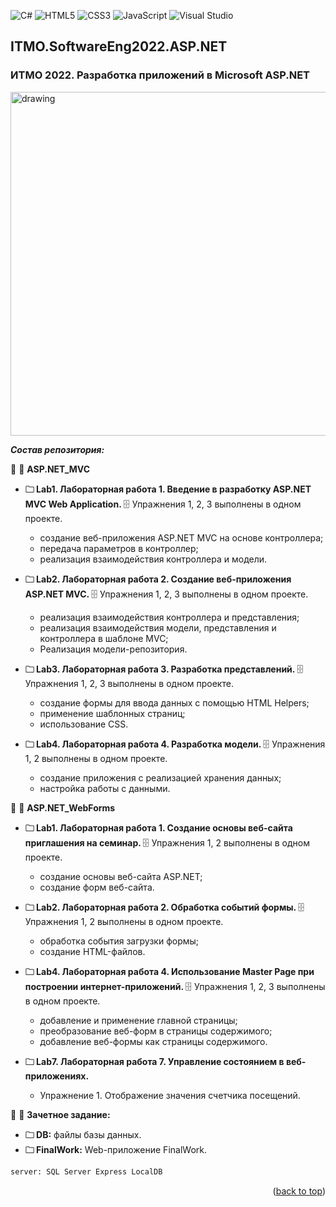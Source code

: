 ![C#](https://img.shields.io/badge/c%23-%23239120.svg?style=for-the-badge&logo=c-sharp&logoColor=white)
![HTML5](https://img.shields.io/badge/html5-%23E34F26.svg?style=for-the-badge&logo=html5&logoColor=white)
![CSS3](https://img.shields.io/badge/css3-%231572B6.svg?style=for-the-badge&logo=css3&logoColor=white)
![JavaScript](https://img.shields.io/badge/javascript-%23323330.svg?style=for-the-badge&logo=javascript&logoColor=%23F7DF1E)
![Visual Studio](https://img.shields.io/badge/Visual%20Studio-5C2D91.svg?style=for-the-badge&logo=visual-studio&logoColor=white)
## ITMO.SoftwareEng2022.ASP.NET 
<a name="readme-top"></a>
### ИТМО 2022. Разработка приложений в Microsoft ASP.NET
<img src="https://ie.wampi.ru/2022/09/29/AASP_NET.jpg" alt="drawing" width="550"/>

***Состав репозитория:***

🚩 <url> &#128194; **ASP.NET_MVC**</url>

 + <strong> &#128448; Lab1. Лабораторная работа 1. Введение в разработку ASP.NET MVC Web Application. </strong> &#128452; Упражнения 1, 2, 3 выполнены в одном проекте.
 
   * cоздание веб-приложения ASP.NET MVC на основе контроллера;
   * передача параметров в контроллер;
   * реализация взаимодействия контроллера и модели.
   
 + <strong> &#128448; Lab2. Лабораторная работа 2. Создание веб-приложения ASP.NET MVC. </strong> &#128452; Упражнения 1, 2, 3 выполнены в одном проекте.
 
   * реализация взаимодействия контроллера и представления;
   * реализация взаимодействия модели, представления и контроллера в шаблоне MVC;
   * Реализация модели-репозитория.

 + <strong> &#128448; Lab3. Лабораторная работа 3. Разработка представлений. </strong> &#128452; Упражнения 1, 2, 3 выполнены в одном проекте.
 
   * создание формы для ввода данных с помощью HTML Helpers;
   * применение шаблонных страниц;
   * использование CSS.
   
+ <strong> &#128448; Lab4. Лабораторная работа 4. Разработка модели. </strong> &#128452; Упражнения 1, 2 выполнены в одном проекте.

   * создание приложения с реализацией хранения данных;
   * настройка работы с данными.

🚩 <url> &#128194; **ASP.NET_WebForms**</url>

 + <strong> &#128448; Lab1. Лабораторная работа 1. Создание основы веб-сайта приглашения на семинар. </strong> &#128452; Упражнения 1, 2 выполнены в одном проекте. 
   * создание основы веб-сайта ASP.NET;
   * создание форм веб-сайта.

 + <strong> &#128448; Lab2. Лабораторная работа 2. Обработка событий формы. </strong> &#128452; Упражнения 1, 2 выполнены в одном проекте.
   * обработка события загрузки формы;
   * создание HTML-файлов.
 
 + <strong> &#128448; Lab4. Лабораторная работа 4. Использование Master Page при построении интернет-приложений. </strong> &#128452; Упражнения 1, 2, 3 выполнены в одном проекте.
   * добавление и применение главной страницы;
   * преобразование веб-форм в страницы содержимого;
   * добавление веб-формы как страницы содержимого.
 
 + <strong> &#128448; Lab7. Лабораторная работа 7. Управление состоянием в веб-приложениях. </strong>
   * Упражнение 1. Отображение значения счетчика посещений. 

🚩 <url> &#128194; **Зачетное задание:**</url>

 + <strong>&#128448; DB:</strong> файлы базы данных.
 + <strong>&#128448; FinalWork:</strong> Web-приложение FinalWork. 

```diff
server: SQL Server Express LocalDB
```
<p align="right">(<a href="#readme-top">back to top</a>)</p>
